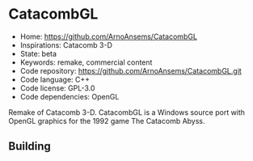 # CatacombGL

- Home: https://github.com/ArnoAnsems/CatacombGL
- Inspirations: Catacomb 3-D
- State: beta
- Keywords: remake, commercial content
- Code repository: https://github.com/ArnoAnsems/CatacombGL.git
- Code language: C++
- Code license: GPL-3.0
- Code dependencies: OpenGL

Remake of Catacomb 3-D.
CatacombGL is a Windows source port with OpenGL graphics for the 1992 game The Catacomb Abyss.

## Building
